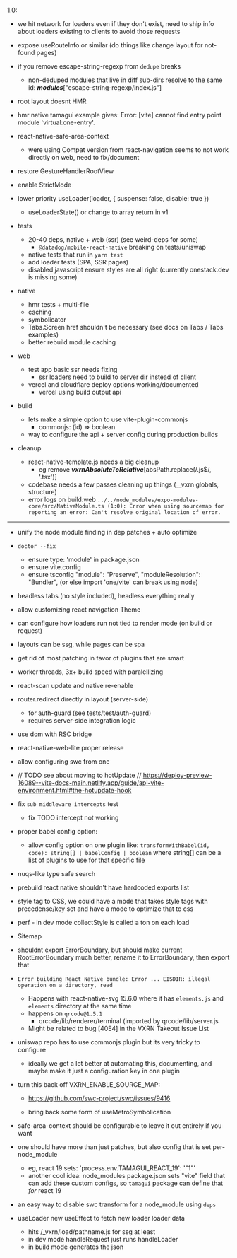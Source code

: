 1.0:

  - we hit network for loaders even if they don't exist, need to ship info about loaders existing to clients to avoid those requests
  - expose useRouteInfo or similar (do things like change layout for not-found pages)
  - if you remove escape-string-regexp from `dedupe` breaks
    - non-deduped modules that live in diff sub-dirs resolve to the same id: ___modules___["escape-string-regexp/index.js"]
  - root layout doesnt HMR
  - hmr native tamagui example gives:
    Error: [vite] cannot find entry point module 'virtual:one-entry'.
  - react-native-safe-area-context
    - were using Compat version from react-navigation seems to not work directly on web, need to fix/document
  - restore GestureHandlerRootView
  - enable StrictMode
  - lower priority useLoader(loader, { suspense: false, disable: true })
    - useLoaderState() or change to array return in v1

  - tests
    - 20-40 deps, native + web (ssr) (see weird-deps for some)
      - `@datadog/mobile-react-native` breaking on tests/uniswap
    - native tests that run in `yarn test`
    - add loader tests (SPA, SSR pages)
    - disabled javascript ensure styles are all right (currently onestack.dev is missing some)

  - native
    - hmr tests + multi-file
    - caching
    - symbolicator
    - Tabs.Screen href shouldn't be necessary (see docs on Tabs / Tabs examples)
    - better rebuild module caching

  - web
    - test app basic ssr needs fixing
      - ssr loaders need to build to server dir instead of client
    - vercel and cloudflare deploy options working/documented
      - vercel using build output api

  - build
    - lets make a simple option to use vite-plugin-commonjs
      - commonjs: (id) => boolean
    - way to configure the api + server config during production builds

  - cleanup
    - react-native-template.js needs a big cleanup
      - eg remove ___vxrnAbsoluteToRelative___[absPath.replace(/\.js$/, '.tsx')]
    - codebase needs a few passes cleaning up things (__vxrn globals, structure)
    - error logs on build:web `../../node_modules/expo-modules-core/src/NativeModule.ts (1:0): Error when using sourcemap for reporting an error: Can't resolve original location of error.`

---

  - unify the node module finding in dep patches + auto optimize
  - `doctor --fix`
    - ensure type: 'module' in package.json
    - ensure vite.config
    - ensure tsconfig "module": "Preserve", "moduleResolution": "Bundler", (or else import 'one/vite' can break using node)
  - headless tabs (no style included), headless everything really
  - allow customizing react navigation Theme
  - can configure how loaders run not tied to render mode (on build or request)
  - layouts can be ssg, while pages can be spa
  - get rid of most patching in favor of plugins that are smart
  - worker threads, 3x+ build speed with paralellizing
  - react-scan update and native re-enable
  - router.redirect directly in layout (server-side)
    - for auth-guard (see tests/test/auth-guard)
    - requires server-side integration logic
  - use dom with RSC bridge
  - react-native-web-lite proper release

- allow configuring swc from one

- // TODO see about moving to hotUpdate
    // https://deploy-preview-16089--vite-docs-main.netlify.app/guide/api-vite-environment.html#the-hotupdate-hook

- fix `sub middleware intercepts` test
  - fix TODO intercept not working

- proper babel config option:
  - allow config option on one plugin like: `transformWithBabel(id, code): string[] | babelConfig | boolean` where string[] can be a list of plugins to use for that specific file

- nuqs-like type safe search

- prebuild react native shouldn't have hardcoded exports list

- style tag to CSS, we could have a mode that takes style tags with precedense/key set and have a mode to optimize that to css

- perf - in dev mode collectStyle is called a ton on each load

- Sitemap

- shouldnt export ErrorBoundary, but should make current RootErrorBoundary much better, rename it to ErrorBoundary, then export that

- `Error building React Native bundle: Error ... EISDIR: illegal operation on a directory, read`
  - Happens with react-native-svg 15.6.0 where it has `elements.js` and `elements` directory at the same time
  - happens on `qrcode@1.5.1`
    - qrcode/lib/renderer/terminal (imported by qrcode/lib/server.js
  - Might be related to bug [40E4] in the VXRN Takeout Issue List

- uniswap repo has to use commonjs plugin but its very tricky to configure
  - ideally we get a lot better at automating this, documenting, and maybe make it just a configuration key in one plugin

- turn this back off VXRN_ENABLE_SOURCE_MAP:
  - https://github.com/swc-project/swc/issues/9416

  - bring back some form of useMetroSymbolication
- safe-area-context should be configurable to leave it out entirely if you want

- one should have more than just patches, but also config that is set per-node_module
  - eg, react 19 sets: 'process.env.TAMAGUI_REACT_19': '"1"'
  - another cool idea: node_modules package.json sets "vite" field that can add these custom configs, so `tamagui` package can define that *for* react 19

- an easy way to disable swc transform for a node_module using `deps`

- useLoader new useEffect to fetch new loader loader data
  - hits /_vxrn/load/pathname.js for ssg at least
  - in dev mode handleRequest just runs handleLoader
  - in build mode generates the json
